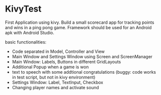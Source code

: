 # KivyTest

First Application using kivy. 
Build a small scorecard app for tracking points and wins in a ping pong game.
Framework should be used for an Android apk with Android Studio.

basic functionalities:
- Code separated in Model, Controller and View
- Main Window and Settings Window using Screen and ScreenManager
- Main Window: Labels, Buttons in different GridLayouts
- Additional Popup when a game is won
- text to speech with some addtional congratulations (buggy: code works in test script, but not in kivy environment)
- Settings Window: Label, TextInput, Checkbox
- Changing player names and activate sound
